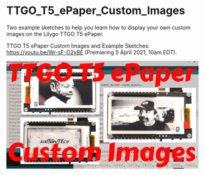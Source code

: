 # TTGO_T5_ePaper_Custom_Images
Two example sketches to help you learn how to display your own custom images on the Lilygo TTGO T5 ePaper.

TTGO T5 ePaper Custom Images and Example Sketches: https://youtu.be/Wr-sF-O2xBE (Premiering 5 April 2021, 10am EDT).

![TTGO T5 ePaper Custom Images and Example Sketches](https://github.com/ShotokuTech/TTGO_T5_ePaper_Custom_Images/blob/main/ttgo%20t5%20custom%20images.png)
